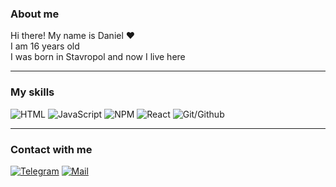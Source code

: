 ### About me

Hi there! My name is Daniel :heart:</br>
I am 16 years old</br>
I was born in Stavropol and now I live here</br>

---
### My skills

![HTML](https://img.shields.io/static/v1?style=for-the-badge&logo=html5&label=&message=layout&color=333333)
![JavaScript](https://img.shields.io/static/v1?style=for-the-badge&logo=javascript&label=&message=JAVASCRIPT&color=333333)
![NPM](https://img.shields.io/static/v1?style=for-the-badge&logo=npm&label=&message=NPM&color=333333)
![React](https://img.shields.io/static/v1?style=for-the-badge&logo=react&label=&message=REACT&color=333333)
![Git/Github](https://img.shields.io/static/v1?style=for-the-badge&logo=github&label=&message=GIT/GITHUB&color=333333)

---
### Contact with me

[![Telegram](https://img.shields.io/static/v1?style=for-the-badge&logo=telegram&label=&message=TELEGRAM&color=333333)](https://t.me/LordBehemoth)
<a href="mailto:LordHippopotamus@yandex.ru">![Mail](https://img.shields.io/static/v1?style=for-the-badge&logo=mail.ru&logoColor=blue&label=&message=MAIL&color=333333)</a>
